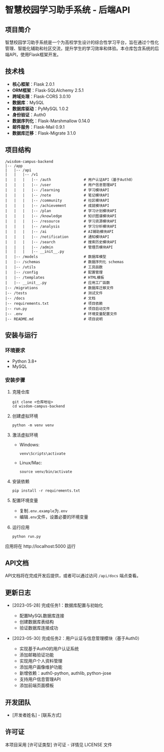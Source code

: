 # 智慧校园学习助手系统 - 后端API

## 项目简介

智慧校园学习助手系统是一个为高校学生设计的综合性学习平台，旨在通过个性化管理、智能化辅助和社区交流，提升学生的学习效率和体验。本仓库包含系统的后端API，使用Flask框架开发。

## 技术栈

- **核心框架**：Flask 2.0.1
- **ORM框架**：Flask-SQLAlchemy 2.5.1
- **跨域处理**：Flask-CORS 3.0.10
- **数据库**：MySQL
- **数据库驱动**：PyMySQL 1.0.2
- **身份验证**：Auth0
- **数据序列化**：Flask-Marshmallow 0.14.0
- **邮件服务**：Flask-Mail 0.9.1
- **数据库迁移**：Flask-Migrate 3.1.0

## 项目结构

```
/wisdom-campus-backend
|-- /app
|   |-- /api
|   |   |-- /v1
|   |   |   |-- /auth               # 用户认证API（基于Auth0）
|   |   |   |-- /user               # 用户信息管理API
|   |   |   |-- /learning           # 学习模块API
|   |   |   |-- /note               # 笔记模块API
|   |   |   |-- /community          # 社区模块API
|   |   |   |-- /achievement        # 成就模块API
|   |   |   |-- /plan               # 学习计划模块API
|   |   |   |-- /knowledge          # 知识图谱模块API
|   |   |   |-- /resource           # 学习资源模块API
|   |   |   |-- /analysis           # 学习分析模块API
|   |   |   |-- /ai                 # AI辅助模块API
|   |   |   |-- /notification       # 通知模块API
|   |   |   |-- /search             # 搜索历史模块API
|   |   |   |-- /admin              # 管理员模块API
|   |   |   |-- __init__.py
|   |-- /models                     # 数据库模型
|   |-- /schemas                    # 数据序列化 schemas
|   |-- /utils                      # 工具函数
|   |-- /config                     # 配置管理
|   |-- /templates                  # HTML模板
|   |-- __init__.py                 # 应用工厂函数
|-- /migrations                     # 数据库迁移文件
|-- /tests                          # 测试文件
|-- /docs                           # 文档
|-- requirements.txt                # 项目依赖
|-- run.py                          # 项目启动文件
|-- .env                            # 环境变量配置文件
|-- README.md                       # 项目说明
```

## 安装与运行

### 环境要求

- Python 3.8+
- MySQL

### 安装步骤

1. 克隆仓库
   ```
   git clone <仓库地址>
   cd wisdom-campus-backend
   ```

2. 创建虚拟环境
   ```
   python -m venv venv
   ```

3. 激活虚拟环境
   - Windows:
     ```
     venv\Scripts\activate
     ```
   - Linux/Mac:
     ```
     source venv/bin/activate
     ```

4. 安装依赖
   ```
   pip install -r requirements.txt
   ```

5. 配置环境变量
   - 复制`.env.example`为`.env`
   - 编辑`.env`文件，设置必要的环境变量

6. 运行应用
   ```
   python run.py
   ```

应用将在 http://localhost:5000 运行

## API文档

API文档将在完成开发后提供，或者可以通过访问 `/api/docs` 端点查看。

## 更新日志

- [2023-05-28] 完成任务1：数据库配置与初始化
  - 配置MySQL数据库连接
  - 创建数据库表结构
  - 验证数据库连接成功

- [2023-05-30] 完成任务2：用户认证与信息管理模块（基于Auth0）
  - 实现基于Auth0的用户认证系统
  - 添加邮箱验证功能
  - 实现用户个人资料管理
  - 添加用户画像维护功能
  - 新增依赖：auth0-python, authlib, python-jose
  - 支持用户信息管理API
  - 添加前端页面模板

## 开发团队

- [开发者姓名] - [联系方式]

## 许可证

本项目采用 [许可证类型] 许可证 - 详情见 LICENSE 文件 